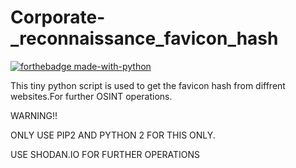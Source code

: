# Corporate-_reconnaissance_favicon_hash


[![forthebadge made-with-python](http://ForTheBadge.com/images/badges/made-with-python.svg)](https://www.python.org/)

This tiny python script is used to get the favicon hash from diffrent websites.For further OSINT operations.

WARNING!!

ONLY USE PIP2 AND PYTHON 2 FOR THIS ONLY.

USE SHODAN.IO FOR FURTHER OPERATIONS
